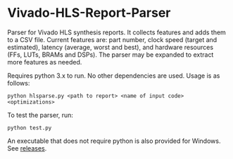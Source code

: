 # Vivado-HLS-Report-Parser

Parser for Vivado HLS synthesis reports. It collects features and adds them to a CSV file. Current features are: part number, clock speed (target and estimated), latency (average, worst and best), and hardware resources (FFs, LUTs, BRAMs and DSPs). The parser may be expanded to extract more features as needed.

Requires python 3.x to run. No other dependencies are used. Usage is as follows:

`python hlsparse.py <path to report> <name of input code> <optimizations>`

To test the parser, run:

`python test.py`

An executable that does not require python is also provided for Windows. See [releases](https://github.com/tiagolascasas/Vivado-HLS-Report-Parser/releases/tag/1.0).
